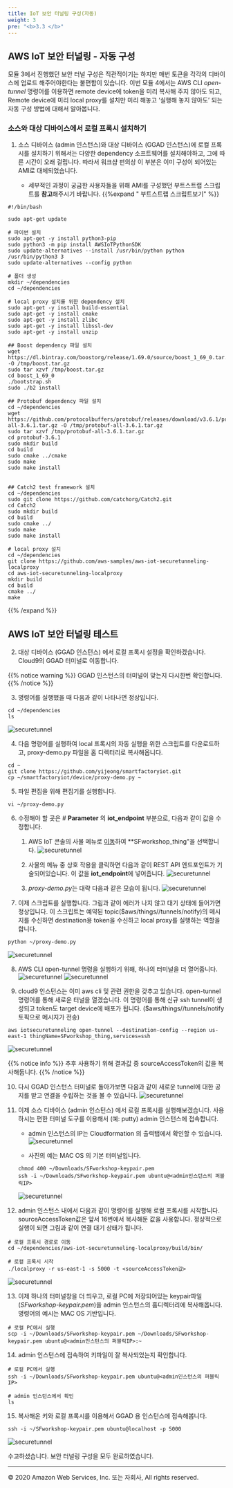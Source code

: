 ```yaml
---
title: IoT 보안 터널링 구성(자동)
weight: 3
pre: "<b>3.3 </b>"
---
```


## AWS IoT 보안 터널링 - 자동 구성  

모듈 3에서 진행했던 보안 터널 구성은 직관적이기는 하지만 매번 토큰을 각각의 디바이스에 업로드 해주어야한다는 불편함이 있습니다. 이번 모듈 4에서는 AWS CLI *open-tunnel* 명령어를 이용하면 remote device에 token을 미리 복사해 주지 않아도 되고, Remote device에 미리 local proxy를 설치만 미리 해놓고 ‘실행해 놓지 않아도’ 되는 자동 구성 방법에 대해서 알아봅니다. 

### 소스와 대상 디바이스에서 로컬 프록시 설치하기

1. 소스 디바이스 (admin 인스턴스)와 대상 디바이스 (GGAD 인스턴스)에 로컬 프록시를 설치하기 위해서는 다양한 dependency 소프트웨어를 설치해야하고, 그에 따른 시간이 오래 걸립니다. 따라서 워크샵 펀의상 이 부분은 이미 구성이 되어있는 AMI로 대체되었습니다. 

    - 세부적인 과정이 궁금한 사용자들을 위해 AMI를 구성했던 부트스트랩 스크립트를 **참고**해주시기 바랍니다. 
{{%expand " 부트스트랩 스크립트보기" %}}


```
#!/bin/bash

sudo apt-get update

# 파이썬 설치 
sudo apt-get -y install python3-pip
sudo python3 -m pip install AWSIoTPythonSDK
sudo update-alternatives --install /usr/bin/python python /usr/bin/python3 3
sudo update-alternatives --config python

# 폴더 생성
mkdir ~/dependencies
cd ~/dependencies

# local proxy 설치를 위한 dependency 설치 
sudo apt-get -y install build-essential
sudo apt-get -y install cmake
sudo apt-get -y install zlibc
sudo apt-get -y install libssl-dev
sudo apt-get -y install unzip

## Boost dependency 파일 설치 
wget https://dl.bintray.com/boostorg/release/1.69.0/source/boost_1_69_0.tar.gz -O /tmp/boost.tar.gz
sudo tar xzvf /tmp/boost.tar.gz
cd boost_1_69_0
./bootstrap.sh
sudo ./b2 install

## Protobuf dependency 파일 설치 
cd ~/dependencies
wget https://github.com/protocolbuffers/protobuf/releases/download/v3.6.1/protobuf-all-3.6.1.tar.gz -O /tmp/protobuf-all-3.6.1.tar.gz
sudo tar xzvf /tmp/protobuf-all-3.6.1.tar.gz
cd protobuf-3.6.1
sudo mkdir build
cd build
sudo cmake ../cmake
sudo make
sudo make install


## Catch2 test framework 설치 
cd ~/dependencies
sudo git clone https://github.com/catchorg/Catch2.git
cd Catch2
sudo mkdir build
cd build
sudo cmake ../
sudo make
sudo make install

# local proxy 설치
cd ~/dependencies
git clone https://github.com/aws-samples/aws-iot-securetunneling-localproxy
cd aws-iot-securetunneling-localproxy
mkdir build
cd build
cmake ../
make
```

{{% /expand %}} 

## AWS IoT 보안 터널링 테스트  

2. 대상 디바이스 (GGAD 인스턴스) 에서 로컬 프록시 설정을 확인하겠습니다. Cloud9의 GGAD 터미널로 이동합니다. 

{{% notice warning %}}
GGAD 인스턴스의 터미널이 맞는지 다시한번 확인합니다. 
{{% /notice %}}

3. 명령어를 실행했을 때 다음과 같이 나타나면 정상입니다.  
```
cd ~/dependencies
ls
```    
![securetunnel](/lab2/image/securetunnel_12.png)

4. 다음 명령어를 실행하여 local 프록시의 자동 실행을 위한 스크립트를 다운로드하고, proxy-demo.py 파일을 홈 디렉터리로 복사해옵니다. 
```
cd ~
git clone https://github.com/yijeong/smartfactoryiot.git
cp ~/smartfactoryiot/device/proxy-demo.py ~    
```

5. 파일 편집을 위해 편집기를 실행합니다. 
```
vi ~/proxy-demo.py
```

6. 수정해야 할 곳은 # **Parameter** 의 **iot_endpoint** 부분으로, 다음과 같이 값을 수정합니다. 

    1. AWS IoT 콘솔의 사물 메뉴로 [이동](https://console.aws.amazon.com/iot/home?region=us-east-1#/thinghub)하여 **SFworkshop_thing"을 선택합니다. 
    ![securetunnel](/lab2/image/securetunnel_13.png)

    2. 사물의 메뉴 중 상호 작용을 클릭하면 다음과 같이 REST API 엔드포인트가 기술되어있습니다. 이 값을 **iot_endpoint**에 넣어줍니다. 
    ![securetunnel](/lab2/image/securetunnel_14.png)

    3. *proxy-demo.py*는 대략 다음과 같은 모습이 됩니다. 
    ![securetunnel](/lab2/image/securetunnel_15.png)

7. 이제 스크립트를 실행합니다. 그림과 같이 에러가 나지 않고 대기 상태에 들어가면 정상입니다. 이 스크립트는 예약된 topic($aws/things/<thing-name>/tunnels/notify)의 메시지를 수신하면 destination용 token을 수신하고 local proxy를 실행하는 역할을 합니다. 

```
python ~/proxy-demo.py
```
![securetunnel](/lab2/image/securetunnel_16.png)


8. AWS CLI open-tunnel 명령을 실행하기 위해, 하나의 터미널을 더 열어줍니다. 
![securetunnel](/lab2/image/securetunnel_17.png)
![securetunnel](/lab2/image/securetunnel_18.png)


9. cloud9 인스턴스는 이미 aws cli 및 관련 권한을 갖추고 있습니다. open-tunnel 명령어를 통해 새로운 터널을 열겠습니다. 이 명령어를 통해 신규 ssh tunnel이 생성되고 token도 target device에 배포가 됩니다. ($aws/things/<thing-name>/tunnels/notify 토픽으로 메시지가 전송)
```
aws iotsecuretunneling open-tunnel --destination-config --region us-east-1 thingName=SFworkshop_thing,services=ssh
```
![securetunnel](/lab2/image/securetunnel_20.png)

{{% notice info %}}
추후 사용하기 위해 결과값 중 sourceAccessToken의 값을 복사해둡니다. 
{{% /notice %}}


10. 다시 GGAD 인스턴스 터미널로 돌아가보면 다음과 같이 새로운 tunnel에 대한 공지를 받고 연결을 수립하는 것을 볼 수 있습니다. 
![securetunnel](/lab2/image/securetunnel_19.png)

11. 이제 소스 디바이스 (admin 인스턴스) 에서 로컬 프록시를 실행해보겠습니다. 사용하시는 편한 터미널 도구를 이용해서 (예: putty) admin 인스턴스에 접속합니다. 
    - admin 인스턴스의 IP는 Cloudformation 의 출력탭에서 확인할 수 있습니다. 
    ![securetunnel](/lab2/image/securetunnel_10.png)

    - 사진의 예는 MAC OS 의 기본 터미널입니다. 
    ```
    chmod 400 ~/Downloads/SFworkshop-keypair.pem 
    ssh -i ~/Downloads/SFworkshop-keypair.pem ubuntu@<admin인스턴스의 퍼블릭IP>
    ```
    ![securetunnel](/lab2/image/securetunnel_11.png)

12.  admin 인스턴스 내에서 다음과 같이 명령어를 실행해 로컬 프록시를 시작합니다. sourceAccessToken값은 앞서 16번에서 복사해둔 값을 사용합니다. 정상적으로 실행이 되면 그림과 같이 연결 대기 상태가 됩니다. 

```
# 로컬 프록시 경로로 이동 
cd ~/dependencies/aws-iot-securetunneling-localproxy/build/bin/

# 로컬 프록시 시작
./localproxy -r us-east-1 -s 5000 -t <sourceAccessToken값>
```
![securetunnel](/lab2/image/securetunnel_21.png)

13. 이제 하나의 터미널창을 더 띄우고, 로컬 PC에 저장되어있는 keypair파일 (*SFworkshop-keypair.pem*)을 admin 인스턴스의 홈디렉터리에 복사해옵니다. 명령어의 예시는 MAC OS 기반입니다. 
```
# 로컬 PC에서 실행
scp -i ~/Downloads/SFworkshop-keypair.pem ~/Downloads/SFworkshop-keypair.pem ubuntu@<admin인스턴스의 퍼블릭IP>:~
```

14. admin 인스턴스에 접속하여 키파일이 잘 복사되었는지 확인합니다. 
```
# 로컬 PC에서 실행
ssh -i ~/Downloads/SFworkshop-keypair.pem ubuntu@<admin인스턴스의 퍼블릭IP>

# admin 인스턴스에서 확인 
ls
```

15. 복사해온 키와 로컬 프록시를 이용해서 GGAD 용 인스턴스에 접속해봅니다. 
```
ssh -i ~/SFworkshop-keypair.pem ubuntu@localhost -p 5000
```
![securetunnel](/lab2/image/securetunnel_22.png)

수고하셨습니다. 보안 터널링 구성을 모두 완료하였습니다. 

---
© 2020 Amazon Web Services, Inc. 또는 자회사, All rights reserved.
